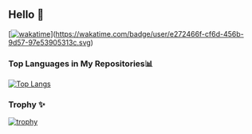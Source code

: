 ## Hello 👋
[[![wakatime](https://wakatime.com/badge/user/46e55d7a-b4bd-482c-a991-7987b2a5e706.svg)](https://wakatime.com/@46e55d7a-b4bd-482c-a991-7987b2a5e706)](https://wakatime.com/badge/user/e272466f-cf6d-456b-9d57-97e53905313c.svg)

### Top Languages in My Repositories📊 
[![Top Langs](https://github-readme-stats.vercel.app/api/top-langs/?username=Suryanataa&layout=compact)](https://github.com/anuraghazra/github-readme-stats)
### Trophy ✨
[![trophy](https://github-profile-trophy.vercel.app/?username=Suryanataa)](https://github.com/ryo-ma/github-profile-trophy)
<!--
**Suryanataa/Suryanataa** is a ✨ _special_ ✨ repository because its `README.md` (this file) appears on your GitHub profile.

Here are some ideas to get you started:

- 🔭 I’m currently working on ...
- 🌱 I’m currently learning ...
- 👯 I’m looking to collaborate on ...
- 🤔 I’m looking for help with ...
- 💬 Ask me about ...
- 📫 How to reach me: ...
- 😄 Pronouns: ...
- ⚡ Fun fact: ...
-->
